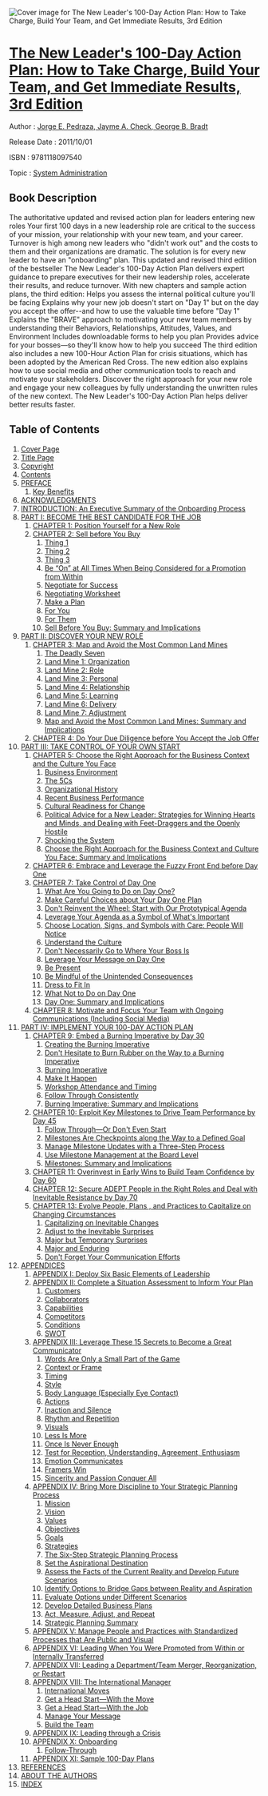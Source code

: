 ![Cover image for The New Leader&#39;s 100-Day Action Plan: How to Take Charge, Build Your Team, and Get Immediate Results, 3rd Edition](https://imgdetail.ebookreading.net/cover/cover/system_admin/EB9781118097540.jpg)

[The New Leader&#39;s 100-Day Action Plan: How to Take Charge, Build Your Team, and Get Immediate Results, 3rd Edition](https://ebookreading.net/view/book/The+New+Leader%26%2339%3Bs+100-Day+Action+Plan%3A+How+to+Take+Charge%2C+Build+Your+Team%2C+and+Get+Immediate+Results%2C+3rd+Edition-EB9781118097540_1.html "The New Leader&#39;s 100-Day Action Plan: How to Take Charge, Build Your Team, and Get Immediate Results, 3rd Edition")
====================================================================================================================

Author : [Jorge E. Pedraza](https://ebookreading.net/search/author/Jorge+E.+Pedraza),[ Jayme A. Check](https://ebookreading.net/search/author/+Jayme+A.+Check),[ George B. Bradt](https://ebookreading.net/search/author/+George+B.+Bradt)

Release Date : 2011/10/01

ISBN : 9781118097540

Topic : [System Administration](https://ebookreading.net/search/category/system-administration)

Book Description
-----------------

The authoritative updated and revised action plan for leaders entering new roles
Your first 100 days in a new leadership role are critical to the success of your mission, your relationship with your new team, and your career. Turnover is high among new leaders who "didn't work out" and the costs to them and their organizations are dramatic. The solution is for every new leader to have an "onboarding" plan. This updated and revised third edition of the bestseller The New Leader's 100-Day Action Plan delivers expert guidance to prepare executives for their new leadership roles, accelerate their results, and reduce turnover.
With new chapters and sample action plans, the third edition:
Helps you assess the internal political culture you'll be facing
Explains why your new job doesn't start on "Day 1" but on the day you accept the offer--and how to use the valuable time before "Day 1"
Explains the "BRAVE" approach to motivating your new team members by understanding their Behaviors, Relationships, Attitudes, Values, and Environment
Includes downloadable forms to help you plan
Provides advice for your bosses—so they'll know how to help you succeed
The third edition also includes a new 100-Hour Action Plan for crisis situations, which has been adopted by the American Red Cross. The new edition also explains how to use social media and other communication tools to reach and motivate your stakeholders.
Discover the right approach for your new role and engage your new colleagues by fully understanding the unwritten rules of the new context. The New Leader's 100-Day Action Plan helps deliver better results faster.
              
Table of Contents
-----------------

1. [Cover Page](https://ebookreading.net/view/book/The+New+Leader%26%2339%3Bs+100-Day+Action+Plan%3A+How+to+Take+Charge%2C+Build+Your+Team%2C+and+Get+Immediate+Results%2C+3rd+Edition-EB9781118097540_1.html)
1. [Title Page](https://ebookreading.net/view/book/The+New+Leader%26%2339%3Bs+100-Day+Action+Plan%3A+How+to+Take+Charge%2C+Build+Your+Team%2C+and+Get+Immediate+Results%2C+3rd+Edition-EB9781118097540_2.html)
1. [Copyright](https://ebookreading.net/view/book/The+New+Leader%26%2339%3Bs+100-Day+Action+Plan%3A+How+to+Take+Charge%2C+Build+Your+Team%2C+and+Get+Immediate+Results%2C+3rd+Edition-EB9781118097540_3.html)
1. [Contents](https://ebookreading.net/view/book/The+New+Leader%26%2339%3Bs+100-Day+Action+Plan%3A+How+to+Take+Charge%2C+Build+Your+Team%2C+and+Get+Immediate+Results%2C+3rd+Edition-EB9781118097540_4.html)
1. [PREFACE](https://ebookreading.net/view/book/The+New+Leader%26%2339%3Bs+100-Day+Action+Plan%3A+How+to+Take+Charge%2C+Build+Your+Team%2C+and+Get+Immediate+Results%2C+3rd+Edition-EB9781118097540_5.html#preface)
    1. [Key Benefits](https://ebookreading.net/view/book/The+New+Leader%26%2339%3Bs+100-Day+Action+Plan%3A+How+to+Take+Charge%2C+Build+Your+Team%2C+and+Get+Immediate+Results%2C+3rd+Edition-EB9781118097540_5.html#preface-sec001)
1. [ACKNOWLEDGMENTS](https://ebookreading.net/view/book/The+New+Leader%26%2339%3Bs+100-Day+Action+Plan%3A+How+to+Take+Charge%2C+Build+Your+Team%2C+and+Get+Immediate+Results%2C+3rd+Edition-EB9781118097540_6.html#acknowledgments)
1. [INTRODUCTION: An Executive Summary of the Onboarding Process](https://ebookreading.net/view/book/The+New+Leader%26%2339%3Bs+100-Day+Action+Plan%3A+How+to+Take+Charge%2C+Build+Your+Team%2C+and+Get+Immediate+Results%2C+3rd+Edition-EB9781118097540_7.html#introduction)
1. [PART I: BECOME THE BEST CANDIDATE FOR THE JOB](https://ebookreading.net/view/book/The+New+Leader%26%2339%3Bs+100-Day+Action+Plan%3A+How+to+Take+Charge%2C+Build+Your+Team%2C+and+Get+Immediate+Results%2C+3rd+Edition-EB9781118097540_8.html#partI)
    1. [CHAPTER 1: Position Yourself for a New Role](https://ebookreading.net/view/book/The+New+Leader%26%2339%3Bs+100-Day+Action+Plan%3A+How+to+Take+Charge%2C+Build+Your+Team%2C+and+Get+Immediate+Results%2C+3rd+Edition-EB9781118097540_9.html#chap1)
    1. [CHAPTER 2: Sell before You Buy](https://ebookreading.net/view/book/The+New+Leader%26%2339%3Bs+100-Day+Action+Plan%3A+How+to+Take+Charge%2C+Build+Your+Team%2C+and+Get+Immediate+Results%2C+3rd+Edition-EB9781118097540_10.html#chap2)
        1. [Thing 1](https://ebookreading.net/view/book/The+New+Leader%26%2339%3Bs+100-Day+Action+Plan%3A+How+to+Take+Charge%2C+Build+Your+Team%2C+and+Get+Immediate+Results%2C+3rd+Edition-EB9781118097540_10.html#chap2-sec002)
        1. [Thing 2](https://ebookreading.net/view/book/The+New+Leader%26%2339%3Bs+100-Day+Action+Plan%3A+How+to+Take+Charge%2C+Build+Your+Team%2C+and+Get+Immediate+Results%2C+3rd+Edition-EB9781118097540_10.html#chap2-sec003)
        1. [Thing 3](https://ebookreading.net/view/book/The+New+Leader%26%2339%3Bs+100-Day+Action+Plan%3A+How+to+Take+Charge%2C+Build+Your+Team%2C+and+Get+Immediate+Results%2C+3rd+Edition-EB9781118097540_10.html#chap2-sec004)
        1. [Be “On” at All Times When Being Considered for a Promotion from Within](https://ebookreading.net/view/book/The+New+Leader%26%2339%3Bs+100-Day+Action+Plan%3A+How+to+Take+Charge%2C+Build+Your+Team%2C+and+Get+Immediate+Results%2C+3rd+Edition-EB9781118097540_10.html#chap2-sec005)
        1. [Negotiate for Success](https://ebookreading.net/view/book/The+New+Leader%26%2339%3Bs+100-Day+Action+Plan%3A+How+to+Take+Charge%2C+Build+Your+Team%2C+and+Get+Immediate+Results%2C+3rd+Edition-EB9781118097540_10.html#chap2-sec006)
        1. [Negotiating Worksheet](https://ebookreading.net/view/book/The+New+Leader%26%2339%3Bs+100-Day+Action+Plan%3A+How+to+Take+Charge%2C+Build+Your+Team%2C+and+Get+Immediate+Results%2C+3rd+Edition-EB9781118097540_10.html#chap2-sec007)
        1. [Make a Plan](https://ebookreading.net/view/book/The+New+Leader%26%2339%3Bs+100-Day+Action+Plan%3A+How+to+Take+Charge%2C+Build+Your+Team%2C+and+Get+Immediate+Results%2C+3rd+Edition-EB9781118097540_10.html#chap2-sec008)
        1. [For You](https://ebookreading.net/view/book/The+New+Leader%26%2339%3Bs+100-Day+Action+Plan%3A+How+to+Take+Charge%2C+Build+Your+Team%2C+and+Get+Immediate+Results%2C+3rd+Edition-EB9781118097540_10.html#chap2-sec009)
        1. [For Them](https://ebookreading.net/view/book/The+New+Leader%26%2339%3Bs+100-Day+Action+Plan%3A+How+to+Take+Charge%2C+Build+Your+Team%2C+and+Get+Immediate+Results%2C+3rd+Edition-EB9781118097540_10.html#chap2-sec010)
        1. [Sell Before You Buy: Summary and Implications](https://ebookreading.net/view/book/The+New+Leader%26%2339%3Bs+100-Day+Action+Plan%3A+How+to+Take+Charge%2C+Build+Your+Team%2C+and+Get+Immediate+Results%2C+3rd+Edition-EB9781118097540_10.html#chap2-sec011)
1. [PART II: DISCOVER YOUR NEW ROLE](https://ebookreading.net/view/book/The+New+Leader%26%2339%3Bs+100-Day+Action+Plan%3A+How+to+Take+Charge%2C+Build+Your+Team%2C+and+Get+Immediate+Results%2C+3rd+Edition-EB9781118097540_11.html#partII)
    1. [CHAPTER 3: Map and Avoid the Most Common Land Mines](https://ebookreading.net/view/book/The+New+Leader%26%2339%3Bs+100-Day+Action+Plan%3A+How+to+Take+Charge%2C+Build+Your+Team%2C+and+Get+Immediate+Results%2C+3rd+Edition-EB9781118097540_12.html#chap3)
        1. [The Deadly Seven](https://ebookreading.net/view/book/The+New+Leader%26%2339%3Bs+100-Day+Action+Plan%3A+How+to+Take+Charge%2C+Build+Your+Team%2C+and+Get+Immediate+Results%2C+3rd+Edition-EB9781118097540_12.html#chap3-sec001)
        1. [Land Mine 1: Organization](https://ebookreading.net/view/book/The+New+Leader%26%2339%3Bs+100-Day+Action+Plan%3A+How+to+Take+Charge%2C+Build+Your+Team%2C+and+Get+Immediate+Results%2C+3rd+Edition-EB9781118097540_12.html#chap3-sec002)
        1. [Land Mine 2: Role](https://ebookreading.net/view/book/The+New+Leader%26%2339%3Bs+100-Day+Action+Plan%3A+How+to+Take+Charge%2C+Build+Your+Team%2C+and+Get+Immediate+Results%2C+3rd+Edition-EB9781118097540_12.html#chap3-sec003)
        1. [Land Mine 3: Personal](https://ebookreading.net/view/book/The+New+Leader%26%2339%3Bs+100-Day+Action+Plan%3A+How+to+Take+Charge%2C+Build+Your+Team%2C+and+Get+Immediate+Results%2C+3rd+Edition-EB9781118097540_12.html#chap3-sec004)
        1. [Land Mine 4: Relationship](https://ebookreading.net/view/book/The+New+Leader%26%2339%3Bs+100-Day+Action+Plan%3A+How+to+Take+Charge%2C+Build+Your+Team%2C+and+Get+Immediate+Results%2C+3rd+Edition-EB9781118097540_12.html#chap3-sec005)
        1. [Land Mine 5: Learning](https://ebookreading.net/view/book/The+New+Leader%26%2339%3Bs+100-Day+Action+Plan%3A+How+to+Take+Charge%2C+Build+Your+Team%2C+and+Get+Immediate+Results%2C+3rd+Edition-EB9781118097540_12.html#chap3-sec006)
        1. [Land Mine 6: Delivery](https://ebookreading.net/view/book/The+New+Leader%26%2339%3Bs+100-Day+Action+Plan%3A+How+to+Take+Charge%2C+Build+Your+Team%2C+and+Get+Immediate+Results%2C+3rd+Edition-EB9781118097540_12.html#chap3-sec007)
        1. [Land Mine 7: Adjustment](https://ebookreading.net/view/book/The+New+Leader%26%2339%3Bs+100-Day+Action+Plan%3A+How+to+Take+Charge%2C+Build+Your+Team%2C+and+Get+Immediate+Results%2C+3rd+Edition-EB9781118097540_12.html#chap3-sec008)
        1. [Map and Avoid the Most Common Land Mines: Summary and Implications](https://ebookreading.net/view/book/The+New+Leader%26%2339%3Bs+100-Day+Action+Plan%3A+How+to+Take+Charge%2C+Build+Your+Team%2C+and+Get+Immediate+Results%2C+3rd+Edition-EB9781118097540_12.html#chap3-sec009)
    1. [CHAPTER 4: Do Your Due Diligence before You Accept the Job Offer](https://ebookreading.net/view/book/The+New+Leader%26%2339%3Bs+100-Day+Action+Plan%3A+How+to+Take+Charge%2C+Build+Your+Team%2C+and+Get+Immediate+Results%2C+3rd+Edition-EB9781118097540_13.html#chap4)
1. [PART III: TAKE CONTROL OF YOUR OWN START](https://ebookreading.net/view/book/The+New+Leader%26%2339%3Bs+100-Day+Action+Plan%3A+How+to+Take+Charge%2C+Build+Your+Team%2C+and+Get+Immediate+Results%2C+3rd+Edition-EB9781118097540_14.html#partIII)
    1. [CHAPTER 5: Choose the Right Approach for the Business Context and the Culture You Face](https://ebookreading.net/view/book/The+New+Leader%26%2339%3Bs+100-Day+Action+Plan%3A+How+to+Take+Charge%2C+Build+Your+Team%2C+and+Get+Immediate+Results%2C+3rd+Edition-EB9781118097540_15.html#chap5)
        1. [Business Environment](https://ebookreading.net/view/book/The+New+Leader%26%2339%3Bs+100-Day+Action+Plan%3A+How+to+Take+Charge%2C+Build+Your+Team%2C+and+Get+Immediate+Results%2C+3rd+Edition-EB9781118097540_15.html#chap5-sec001)
        1. [The 5Cs](https://ebookreading.net/view/book/The+New+Leader%26%2339%3Bs+100-Day+Action+Plan%3A+How+to+Take+Charge%2C+Build+Your+Team%2C+and+Get+Immediate+Results%2C+3rd+Edition-EB9781118097540_15.html#chap5-sec002)
        1. [Organizational History](https://ebookreading.net/view/book/The+New+Leader%26%2339%3Bs+100-Day+Action+Plan%3A+How+to+Take+Charge%2C+Build+Your+Team%2C+and+Get+Immediate+Results%2C+3rd+Edition-EB9781118097540_15.html#chap5-sec003)
        1. [Recent Business Performance](https://ebookreading.net/view/book/The+New+Leader%26%2339%3Bs+100-Day+Action+Plan%3A+How+to+Take+Charge%2C+Build+Your+Team%2C+and+Get+Immediate+Results%2C+3rd+Edition-EB9781118097540_15.html#chap5-sec004)
        1. [Cultural Readiness for Change](https://ebookreading.net/view/book/The+New+Leader%26%2339%3Bs+100-Day+Action+Plan%3A+How+to+Take+Charge%2C+Build+Your+Team%2C+and+Get+Immediate+Results%2C+3rd+Edition-EB9781118097540_15.html#chap5-sec005)
        1. [Political Advice for a New Leader: Strategies for Winning Hearts and Minds, and Dealing with Feet-Draggers and the Openly Hostile](https://ebookreading.net/view/book/The+New+Leader%26%2339%3Bs+100-Day+Action+Plan%3A+How+to+Take+Charge%2C+Build+Your+Team%2C+and+Get+Immediate+Results%2C+3rd+Edition-EB9781118097540_15.html#chap5-sec006)
        1. [Shocking the System](https://ebookreading.net/view/book/The+New+Leader%26%2339%3Bs+100-Day+Action+Plan%3A+How+to+Take+Charge%2C+Build+Your+Team%2C+and+Get+Immediate+Results%2C+3rd+Edition-EB9781118097540_15.html#chap5-sec007)
        1. [Choose the Right Approach for the Business Context and Culture You Face: Summary and Implications](https://ebookreading.net/view/book/The+New+Leader%26%2339%3Bs+100-Day+Action+Plan%3A+How+to+Take+Charge%2C+Build+Your+Team%2C+and+Get+Immediate+Results%2C+3rd+Edition-EB9781118097540_15.html#chap5-sec008)
    1. [CHAPTER 6: Embrace and Leverage the Fuzzy Front End before Day One](https://ebookreading.net/view/book/The+New+Leader%26%2339%3Bs+100-Day+Action+Plan%3A+How+to+Take+Charge%2C+Build+Your+Team%2C+and+Get+Immediate+Results%2C+3rd+Edition-EB9781118097540_16.html#chap6)
    1. [CHAPTER 7: Take Control of Day One](https://ebookreading.net/view/book/The+New+Leader%26%2339%3Bs+100-Day+Action+Plan%3A+How+to+Take+Charge%2C+Build+Your+Team%2C+and+Get+Immediate+Results%2C+3rd+Edition-EB9781118097540_17.html#chap7)
        1. [What Are You Going to Do on Day One?](https://ebookreading.net/view/book/The+New+Leader%26%2339%3Bs+100-Day+Action+Plan%3A+How+to+Take+Charge%2C+Build+Your+Team%2C+and+Get+Immediate+Results%2C+3rd+Edition-EB9781118097540_17.html#chap7-sec001)
        1. [Make Careful Choices about Your Day One Plan](https://ebookreading.net/view/book/The+New+Leader%26%2339%3Bs+100-Day+Action+Plan%3A+How+to+Take+Charge%2C+Build+Your+Team%2C+and+Get+Immediate+Results%2C+3rd+Edition-EB9781118097540_17.html#chap7-sec002)
        1. [Don&#39;t Reinvent the Wheel: Start with Our Prototypical Agenda](https://ebookreading.net/view/book/The+New+Leader%26%2339%3Bs+100-Day+Action+Plan%3A+How+to+Take+Charge%2C+Build+Your+Team%2C+and+Get+Immediate+Results%2C+3rd+Edition-EB9781118097540_17.html#chap7-sec003)
        1. [Leverage Your Agenda as a Symbol of What&#39;s Important](https://ebookreading.net/view/book/The+New+Leader%26%2339%3Bs+100-Day+Action+Plan%3A+How+to+Take+Charge%2C+Build+Your+Team%2C+and+Get+Immediate+Results%2C+3rd+Edition-EB9781118097540_17.html#chap7-sec004)
        1. [Choose Location, Signs, and Symbols with Care: People Will Notice](https://ebookreading.net/view/book/The+New+Leader%26%2339%3Bs+100-Day+Action+Plan%3A+How+to+Take+Charge%2C+Build+Your+Team%2C+and+Get+Immediate+Results%2C+3rd+Edition-EB9781118097540_17.html#chap7-sec005)
        1. [Understand the Culture](https://ebookreading.net/view/book/The+New+Leader%26%2339%3Bs+100-Day+Action+Plan%3A+How+to+Take+Charge%2C+Build+Your+Team%2C+and+Get+Immediate+Results%2C+3rd+Edition-EB9781118097540_17.html#chap7-sec006)
        1. [Don&#39;t Necessarily Go to Where Your Boss Is](https://ebookreading.net/view/book/The+New+Leader%26%2339%3Bs+100-Day+Action+Plan%3A+How+to+Take+Charge%2C+Build+Your+Team%2C+and+Get+Immediate+Results%2C+3rd+Edition-EB9781118097540_17.html#chap7-sec007)
        1. [Leverage Your Message on Day One](https://ebookreading.net/view/book/The+New+Leader%26%2339%3Bs+100-Day+Action+Plan%3A+How+to+Take+Charge%2C+Build+Your+Team%2C+and+Get+Immediate+Results%2C+3rd+Edition-EB9781118097540_17.html#chap7-sec008)
        1. [Be Present](https://ebookreading.net/view/book/The+New+Leader%26%2339%3Bs+100-Day+Action+Plan%3A+How+to+Take+Charge%2C+Build+Your+Team%2C+and+Get+Immediate+Results%2C+3rd+Edition-EB9781118097540_17.html#chap7-sec009)
        1. [Be Mindful of the Unintended Consequences](https://ebookreading.net/view/book/The+New+Leader%26%2339%3Bs+100-Day+Action+Plan%3A+How+to+Take+Charge%2C+Build+Your+Team%2C+and+Get+Immediate+Results%2C+3rd+Edition-EB9781118097540_17.html#chap7-sec010)
        1. [Dress to Fit In](https://ebookreading.net/view/book/The+New+Leader%26%2339%3Bs+100-Day+Action+Plan%3A+How+to+Take+Charge%2C+Build+Your+Team%2C+and+Get+Immediate+Results%2C+3rd+Edition-EB9781118097540_17.html#chap7-sec011)
        1. [What Not to Do on Day One](https://ebookreading.net/view/book/The+New+Leader%26%2339%3Bs+100-Day+Action+Plan%3A+How+to+Take+Charge%2C+Build+Your+Team%2C+and+Get+Immediate+Results%2C+3rd+Edition-EB9781118097540_17.html#chap7-sec012)
        1. [Day One: Summary and Implications](https://ebookreading.net/view/book/The+New+Leader%26%2339%3Bs+100-Day+Action+Plan%3A+How+to+Take+Charge%2C+Build+Your+Team%2C+and+Get+Immediate+Results%2C+3rd+Edition-EB9781118097540_17.html#chap7-sec013)
    1. [CHAPTER 8: Motivate and Focus Your Team with Ongoing Communications (Including Social Media)](https://ebookreading.net/view/book/The+New+Leader%26%2339%3Bs+100-Day+Action+Plan%3A+How+to+Take+Charge%2C+Build+Your+Team%2C+and+Get+Immediate+Results%2C+3rd+Edition-EB9781118097540_18.html#chap8)
1. [PART IV: IMPLEMENT YOUR 100-DAY ACTION PLAN](https://ebookreading.net/view/book/The+New+Leader%26%2339%3Bs+100-Day+Action+Plan%3A+How+to+Take+Charge%2C+Build+Your+Team%2C+and+Get+Immediate+Results%2C+3rd+Edition-EB9781118097540_19.html#partIV)
    1. [CHAPTER 9: Embed a Burning Imperative by Day 30](https://ebookreading.net/view/book/The+New+Leader%26%2339%3Bs+100-Day+Action+Plan%3A+How+to+Take+Charge%2C+Build+Your+Team%2C+and+Get+Immediate+Results%2C+3rd+Edition-EB9781118097540_20.html#chap9)
        1. [Creating the Burning Imperative](https://ebookreading.net/view/book/The+New+Leader%26%2339%3Bs+100-Day+Action+Plan%3A+How+to+Take+Charge%2C+Build+Your+Team%2C+and+Get+Immediate+Results%2C+3rd+Edition-EB9781118097540_20.html#chap9-sec001)
        1. [Don&#39;t Hesitate to Burn Rubber on the Way to a Burning Imperative](https://ebookreading.net/view/book/The+New+Leader%26%2339%3Bs+100-Day+Action+Plan%3A+How+to+Take+Charge%2C+Build+Your+Team%2C+and+Get+Immediate+Results%2C+3rd+Edition-EB9781118097540_20.html#chap9-sec002)
        1. [Burning Imperative](https://ebookreading.net/view/book/The+New+Leader%26%2339%3Bs+100-Day+Action+Plan%3A+How+to+Take+Charge%2C+Build+Your+Team%2C+and+Get+Immediate+Results%2C+3rd+Edition-EB9781118097540_20.html#chap9-sec003)
        1. [Make It Happen](https://ebookreading.net/view/book/The+New+Leader%26%2339%3Bs+100-Day+Action+Plan%3A+How+to+Take+Charge%2C+Build+Your+Team%2C+and+Get+Immediate+Results%2C+3rd+Edition-EB9781118097540_20.html#chap9-sec004)
        1. [Workshop Attendance and Timing](https://ebookreading.net/view/book/The+New+Leader%26%2339%3Bs+100-Day+Action+Plan%3A+How+to+Take+Charge%2C+Build+Your+Team%2C+and+Get+Immediate+Results%2C+3rd+Edition-EB9781118097540_20.html#chap9-sec005)
        1. [Follow Through Consistently](https://ebookreading.net/view/book/The+New+Leader%26%2339%3Bs+100-Day+Action+Plan%3A+How+to+Take+Charge%2C+Build+Your+Team%2C+and+Get+Immediate+Results%2C+3rd+Edition-EB9781118097540_20.html#chap9-sec006)
        1. [Burning Imperative: Summary and Implications](https://ebookreading.net/view/book/The+New+Leader%26%2339%3Bs+100-Day+Action+Plan%3A+How+to+Take+Charge%2C+Build+Your+Team%2C+and+Get+Immediate+Results%2C+3rd+Edition-EB9781118097540_20.html#chap9-sec007)
    1. [CHAPTER 10: Exploit Key Milestones to Drive Team Performance by Day 45](https://ebookreading.net/view/book/The+New+Leader%26%2339%3Bs+100-Day+Action+Plan%3A+How+to+Take+Charge%2C+Build+Your+Team%2C+and+Get+Immediate+Results%2C+3rd+Edition-EB9781118097540_21.html#chap10)
        1. [Follow Through—Or Don&#39;t Even Start](https://ebookreading.net/view/book/The+New+Leader%26%2339%3Bs+100-Day+Action+Plan%3A+How+to+Take+Charge%2C+Build+Your+Team%2C+and+Get+Immediate+Results%2C+3rd+Edition-EB9781118097540_21.html#chap10-sec001)
        1. [Milestones Are Checkpoints along the Way to a Defined Goal](https://ebookreading.net/view/book/The+New+Leader%26%2339%3Bs+100-Day+Action+Plan%3A+How+to+Take+Charge%2C+Build+Your+Team%2C+and+Get+Immediate+Results%2C+3rd+Edition-EB9781118097540_21.html#chap10-sec002)
        1. [Manage Milestone Updates with a Three-Step Process](https://ebookreading.net/view/book/The+New+Leader%26%2339%3Bs+100-Day+Action+Plan%3A+How+to+Take+Charge%2C+Build+Your+Team%2C+and+Get+Immediate+Results%2C+3rd+Edition-EB9781118097540_21.html#chap10-sec003)
        1. [Use Milestone Management at the Board Level](https://ebookreading.net/view/book/The+New+Leader%26%2339%3Bs+100-Day+Action+Plan%3A+How+to+Take+Charge%2C+Build+Your+Team%2C+and+Get+Immediate+Results%2C+3rd+Edition-EB9781118097540_21.html#chap10-sec004)
        1. [Milestones: Summary and Implications](https://ebookreading.net/view/book/The+New+Leader%26%2339%3Bs+100-Day+Action+Plan%3A+How+to+Take+Charge%2C+Build+Your+Team%2C+and+Get+Immediate+Results%2C+3rd+Edition-EB9781118097540_21.html#page_178)
    1. [CHAPTER 11: Overinvest in Early Wins to Build Team Confidence by Day 60](https://ebookreading.net/view/book/The+New+Leader%26%2339%3Bs+100-Day+Action+Plan%3A+How+to+Take+Charge%2C+Build+Your+Team%2C+and+Get+Immediate+Results%2C+3rd+Edition-EB9781118097540_22.html#chap11)
    1. [CHAPTER 12: Secure ADEPT People in the Right Roles and Deal with Inevitable Resistance by Day 70](https://ebookreading.net/view/book/The+New+Leader%26%2339%3Bs+100-Day+Action+Plan%3A+How+to+Take+Charge%2C+Build+Your+Team%2C+and+Get+Immediate+Results%2C+3rd+Edition-EB9781118097540_23.html#chap12)
    1. [CHAPTER 13: Evolve People, Plans , and Practices to Capitalize on Changing Circumstances](https://ebookreading.net/view/book/The+New+Leader%26%2339%3Bs+100-Day+Action+Plan%3A+How+to+Take+Charge%2C+Build+Your+Team%2C+and+Get+Immediate+Results%2C+3rd+Edition-EB9781118097540_24.html#chap13)
        1. [Capitalizing on Inevitable Changes](https://ebookreading.net/view/book/The+New+Leader%26%2339%3Bs+100-Day+Action+Plan%3A+How+to+Take+Charge%2C+Build+Your+Team%2C+and+Get+Immediate+Results%2C+3rd+Edition-EB9781118097540_24.html#chap13-sec001)
        1. [Adjust to the Inevitable Surprises](https://ebookreading.net/view/book/The+New+Leader%26%2339%3Bs+100-Day+Action+Plan%3A+How+to+Take+Charge%2C+Build+Your+Team%2C+and+Get+Immediate+Results%2C+3rd+Edition-EB9781118097540_24.html#chap13-sec002)
        1. [Major but Temporary Surprises](https://ebookreading.net/view/book/The+New+Leader%26%2339%3Bs+100-Day+Action+Plan%3A+How+to+Take+Charge%2C+Build+Your+Team%2C+and+Get+Immediate+Results%2C+3rd+Edition-EB9781118097540_24.html#chap13-sec003)
        1. [Major and Enduring](https://ebookreading.net/view/book/The+New+Leader%26%2339%3Bs+100-Day+Action+Plan%3A+How+to+Take+Charge%2C+Build+Your+Team%2C+and+Get+Immediate+Results%2C+3rd+Edition-EB9781118097540_24.html#chap13-sec004)
        1. [Don&#39;t Forget Your Communication Efforts](https://ebookreading.net/view/book/The+New+Leader%26%2339%3Bs+100-Day+Action+Plan%3A+How+to+Take+Charge%2C+Build+Your+Team%2C+and+Get+Immediate+Results%2C+3rd+Edition-EB9781118097540_24.html#page_210)
1. [APPENDICES](https://ebookreading.net/view/book/The+New+Leader%26%2339%3Bs+100-Day+Action+Plan%3A+How+to+Take+Charge%2C+Build+Your+Team%2C+and+Get+Immediate+Results%2C+3rd+Edition-EB9781118097540_25.html#page_211)
    1. [APPENDIX I: Deploy Six Basic Elements of Leadership](https://ebookreading.net/view/book/The+New+Leader%26%2339%3Bs+100-Day+Action+Plan%3A+How+to+Take+Charge%2C+Build+Your+Team%2C+and+Get+Immediate+Results%2C+3rd+Edition-EB9781118097540_26.html#appI)
    1. [APPENDIX II: Complete a Situation Assessment to Inform Your Plan](https://ebookreading.net/view/book/The+New+Leader%26%2339%3Bs+100-Day+Action+Plan%3A+How+to+Take+Charge%2C+Build+Your+Team%2C+and+Get+Immediate+Results%2C+3rd+Edition-EB9781118097540_27.html#appII)
        1. [Customers](https://ebookreading.net/view/book/The+New+Leader%26%2339%3Bs+100-Day+Action+Plan%3A+How+to+Take+Charge%2C+Build+Your+Team%2C+and+Get+Immediate+Results%2C+3rd+Edition-EB9781118097540_27.html#appII-sec002)
        1. [Collaborators](https://ebookreading.net/view/book/The+New+Leader%26%2339%3Bs+100-Day+Action+Plan%3A+How+to+Take+Charge%2C+Build+Your+Team%2C+and+Get+Immediate+Results%2C+3rd+Edition-EB9781118097540_27.html#appII-sec003)
        1. [Capabilities](https://ebookreading.net/view/book/The+New+Leader%26%2339%3Bs+100-Day+Action+Plan%3A+How+to+Take+Charge%2C+Build+Your+Team%2C+and+Get+Immediate+Results%2C+3rd+Edition-EB9781118097540_27.html#appII-sec004)
        1. [Competitors](https://ebookreading.net/view/book/The+New+Leader%26%2339%3Bs+100-Day+Action+Plan%3A+How+to+Take+Charge%2C+Build+Your+Team%2C+and+Get+Immediate+Results%2C+3rd+Edition-EB9781118097540_27.html#appII-sec005)
        1. [Conditions](https://ebookreading.net/view/book/The+New+Leader%26%2339%3Bs+100-Day+Action+Plan%3A+How+to+Take+Charge%2C+Build+Your+Team%2C+and+Get+Immediate+Results%2C+3rd+Edition-EB9781118097540_27.html#appII-sec006)
        1. [SWOT](https://ebookreading.net/view/book/The+New+Leader%26%2339%3Bs+100-Day+Action+Plan%3A+How+to+Take+Charge%2C+Build+Your+Team%2C+and+Get+Immediate+Results%2C+3rd+Edition-EB9781118097540_27.html#appII-sec007)
    1. [APPENDIX III: Leverage These 15 Secrets to Become a Great Communicator](https://ebookreading.net/view/book/The+New+Leader%26%2339%3Bs+100-Day+Action+Plan%3A+How+to+Take+Charge%2C+Build+Your+Team%2C+and+Get+Immediate+Results%2C+3rd+Edition-EB9781118097540_28.html#appIII)
        1. [Words Are Only a Small Part of the Game](https://ebookreading.net/view/book/The+New+Leader%26%2339%3Bs+100-Day+Action+Plan%3A+How+to+Take+Charge%2C+Build+Your+Team%2C+and+Get+Immediate+Results%2C+3rd+Edition-EB9781118097540_28.html#appIII-sec001)
        1. [Context or Frame](https://ebookreading.net/view/book/The+New+Leader%26%2339%3Bs+100-Day+Action+Plan%3A+How+to+Take+Charge%2C+Build+Your+Team%2C+and+Get+Immediate+Results%2C+3rd+Edition-EB9781118097540_28.html#appIII-sec002)
        1. [Timing](https://ebookreading.net/view/book/The+New+Leader%26%2339%3Bs+100-Day+Action+Plan%3A+How+to+Take+Charge%2C+Build+Your+Team%2C+and+Get+Immediate+Results%2C+3rd+Edition-EB9781118097540_28.html#appIII-sec003)
        1. [Style](https://ebookreading.net/view/book/The+New+Leader%26%2339%3Bs+100-Day+Action+Plan%3A+How+to+Take+Charge%2C+Build+Your+Team%2C+and+Get+Immediate+Results%2C+3rd+Edition-EB9781118097540_28.html#appIII-sec004)
        1. [Body Language (Especially Eye Contact)](https://ebookreading.net/view/book/The+New+Leader%26%2339%3Bs+100-Day+Action+Plan%3A+How+to+Take+Charge%2C+Build+Your+Team%2C+and+Get+Immediate+Results%2C+3rd+Edition-EB9781118097540_28.html#appIII-sec005)
        1. [Actions](https://ebookreading.net/view/book/The+New+Leader%26%2339%3Bs+100-Day+Action+Plan%3A+How+to+Take+Charge%2C+Build+Your+Team%2C+and+Get+Immediate+Results%2C+3rd+Edition-EB9781118097540_28.html#appIII-sec006)
        1. [Inaction and Silence](https://ebookreading.net/view/book/The+New+Leader%26%2339%3Bs+100-Day+Action+Plan%3A+How+to+Take+Charge%2C+Build+Your+Team%2C+and+Get+Immediate+Results%2C+3rd+Edition-EB9781118097540_28.html#appIII-sec007)
        1. [Rhythm and Repetition](https://ebookreading.net/view/book/The+New+Leader%26%2339%3Bs+100-Day+Action+Plan%3A+How+to+Take+Charge%2C+Build+Your+Team%2C+and+Get+Immediate+Results%2C+3rd+Edition-EB9781118097540_28.html#appIII-sec008)
        1. [Visuals](https://ebookreading.net/view/book/The+New+Leader%26%2339%3Bs+100-Day+Action+Plan%3A+How+to+Take+Charge%2C+Build+Your+Team%2C+and+Get+Immediate+Results%2C+3rd+Edition-EB9781118097540_28.html#appIII-sec009)
        1. [Less Is More](https://ebookreading.net/view/book/The+New+Leader%26%2339%3Bs+100-Day+Action+Plan%3A+How+to+Take+Charge%2C+Build+Your+Team%2C+and+Get+Immediate+Results%2C+3rd+Edition-EB9781118097540_28.html#appIII-sec010)
        1. [Once Is Never Enough](https://ebookreading.net/view/book/The+New+Leader%26%2339%3Bs+100-Day+Action+Plan%3A+How+to+Take+Charge%2C+Build+Your+Team%2C+and+Get+Immediate+Results%2C+3rd+Edition-EB9781118097540_28.html#appIII-sec011)
        1. [Test for Reception, Understanding, Agreement, Enthusiasm](https://ebookreading.net/view/book/The+New+Leader%26%2339%3Bs+100-Day+Action+Plan%3A+How+to+Take+Charge%2C+Build+Your+Team%2C+and+Get+Immediate+Results%2C+3rd+Edition-EB9781118097540_28.html#appIII-sec012)
        1. [Emotion Communicates](https://ebookreading.net/view/book/The+New+Leader%26%2339%3Bs+100-Day+Action+Plan%3A+How+to+Take+Charge%2C+Build+Your+Team%2C+and+Get+Immediate+Results%2C+3rd+Edition-EB9781118097540_28.html#appIII-sec013)
        1. [Framers Win](https://ebookreading.net/view/book/The+New+Leader%26%2339%3Bs+100-Day+Action+Plan%3A+How+to+Take+Charge%2C+Build+Your+Team%2C+and+Get+Immediate+Results%2C+3rd+Edition-EB9781118097540_28.html#appIII-sec014)
        1. [Sincerity and Passion Conquer All](https://ebookreading.net/view/book/The+New+Leader%26%2339%3Bs+100-Day+Action+Plan%3A+How+to+Take+Charge%2C+Build+Your+Team%2C+and+Get+Immediate+Results%2C+3rd+Edition-EB9781118097540_28.html#appIII-sec015)
    1. [APPENDIX IV: Bring More Discipline to Your Strategic Planning Process](https://ebookreading.net/view/book/The+New+Leader%26%2339%3Bs+100-Day+Action+Plan%3A+How+to+Take+Charge%2C+Build+Your+Team%2C+and+Get+Immediate+Results%2C+3rd+Edition-EB9781118097540_29.html#appIV)
        1. [Mission](https://ebookreading.net/view/book/The+New+Leader%26%2339%3Bs+100-Day+Action+Plan%3A+How+to+Take+Charge%2C+Build+Your+Team%2C+and+Get+Immediate+Results%2C+3rd+Edition-EB9781118097540_29.html#appIV-sec001)
        1. [Vision](https://ebookreading.net/view/book/The+New+Leader%26%2339%3Bs+100-Day+Action+Plan%3A+How+to+Take+Charge%2C+Build+Your+Team%2C+and+Get+Immediate+Results%2C+3rd+Edition-EB9781118097540_29.html#appIV-sec002)
        1. [Values](https://ebookreading.net/view/book/The+New+Leader%26%2339%3Bs+100-Day+Action+Plan%3A+How+to+Take+Charge%2C+Build+Your+Team%2C+and+Get+Immediate+Results%2C+3rd+Edition-EB9781118097540_29.html#appIV-sec003)
        1. [Objectives](https://ebookreading.net/view/book/The+New+Leader%26%2339%3Bs+100-Day+Action+Plan%3A+How+to+Take+Charge%2C+Build+Your+Team%2C+and+Get+Immediate+Results%2C+3rd+Edition-EB9781118097540_29.html#appIV-sec004)
        1. [Goals](https://ebookreading.net/view/book/The+New+Leader%26%2339%3Bs+100-Day+Action+Plan%3A+How+to+Take+Charge%2C+Build+Your+Team%2C+and+Get+Immediate+Results%2C+3rd+Edition-EB9781118097540_29.html#appIV-sec005)
        1. [Strategies](https://ebookreading.net/view/book/The+New+Leader%26%2339%3Bs+100-Day+Action+Plan%3A+How+to+Take+Charge%2C+Build+Your+Team%2C+and+Get+Immediate+Results%2C+3rd+Edition-EB9781118097540_29.html#appIV-sec006)
        1. [The Six-Step Strategic Planning Process](https://ebookreading.net/view/book/The+New+Leader%26%2339%3Bs+100-Day+Action+Plan%3A+How+to+Take+Charge%2C+Build+Your+Team%2C+and+Get+Immediate+Results%2C+3rd+Edition-EB9781118097540_29.html#appIV-sec007)
        1. [Set the Aspirational Destination](https://ebookreading.net/view/book/The+New+Leader%26%2339%3Bs+100-Day+Action+Plan%3A+How+to+Take+Charge%2C+Build+Your+Team%2C+and+Get+Immediate+Results%2C+3rd+Edition-EB9781118097540_29.html#appIV-sec008)
        1. [Assess the Facts of the Current Reality and Develop Future Scenarios](https://ebookreading.net/view/book/The+New+Leader%26%2339%3Bs+100-Day+Action+Plan%3A+How+to+Take+Charge%2C+Build+Your+Team%2C+and+Get+Immediate+Results%2C+3rd+Edition-EB9781118097540_29.html#appIV-sec009)
        1. [Identify Options to Bridge Gaps between Reality and Aspiration](https://ebookreading.net/view/book/The+New+Leader%26%2339%3Bs+100-Day+Action+Plan%3A+How+to+Take+Charge%2C+Build+Your+Team%2C+and+Get+Immediate+Results%2C+3rd+Edition-EB9781118097540_29.html#appIV-sec010)
        1. [Evaluate Options under Different Scenarios](https://ebookreading.net/view/book/The+New+Leader%26%2339%3Bs+100-Day+Action+Plan%3A+How+to+Take+Charge%2C+Build+Your+Team%2C+and+Get+Immediate+Results%2C+3rd+Edition-EB9781118097540_29.html#appIV-sec011)
        1. [Develop Detailed Business Plans](https://ebookreading.net/view/book/The+New+Leader%26%2339%3Bs+100-Day+Action+Plan%3A+How+to+Take+Charge%2C+Build+Your+Team%2C+and+Get+Immediate+Results%2C+3rd+Edition-EB9781118097540_29.html#appIV-sec012)
        1. [Act, Measure, Adjust, and Repeat](https://ebookreading.net/view/book/The+New+Leader%26%2339%3Bs+100-Day+Action+Plan%3A+How+to+Take+Charge%2C+Build+Your+Team%2C+and+Get+Immediate+Results%2C+3rd+Edition-EB9781118097540_29.html#appIV-sec013)
        1. [Strategic Planning Summary](https://ebookreading.net/view/book/The+New+Leader%26%2339%3Bs+100-Day+Action+Plan%3A+How+to+Take+Charge%2C+Build+Your+Team%2C+and+Get+Immediate+Results%2C+3rd+Edition-EB9781118097540_29.html#appIV-sec014)
    1. [APPENDIX V: Manage People and Practices with Standardized Processes that Are Public and Visual](https://ebookreading.net/view/book/The+New+Leader%26%2339%3Bs+100-Day+Action+Plan%3A+How+to+Take+Charge%2C+Build+Your+Team%2C+and+Get+Immediate+Results%2C+3rd+Edition-EB9781118097540_30.html#appV)
    1. [APPENDIX VI: Leading When You Were Promoted from Within or Internally Transferred](https://ebookreading.net/view/book/The+New+Leader%26%2339%3Bs+100-Day+Action+Plan%3A+How+to+Take+Charge%2C+Build+Your+Team%2C+and+Get+Immediate+Results%2C+3rd+Edition-EB9781118097540_31.html#appVI)
    1. [APPENDIX VII: Leading a Department/Team Merger, Reorganization, or Restart](https://ebookreading.net/view/book/The+New+Leader%26%2339%3Bs+100-Day+Action+Plan%3A+How+to+Take+Charge%2C+Build+Your+Team%2C+and+Get+Immediate+Results%2C+3rd+Edition-EB9781118097540_32.html#appVII)
    1. [APPENDIX VIII: The International Manager](https://ebookreading.net/view/book/The+New+Leader%26%2339%3Bs+100-Day+Action+Plan%3A+How+to+Take+Charge%2C+Build+Your+Team%2C+and+Get+Immediate+Results%2C+3rd+Edition-EB9781118097540_33.html#appVIII)
        1. [International Moves](https://ebookreading.net/view/book/The+New+Leader%26%2339%3Bs+100-Day+Action+Plan%3A+How+to+Take+Charge%2C+Build+Your+Team%2C+and+Get+Immediate+Results%2C+3rd+Edition-EB9781118097540_33.html#appVIII-sec001)
        1. [Get a Head Start—With the Move](https://ebookreading.net/view/book/The+New+Leader%26%2339%3Bs+100-Day+Action+Plan%3A+How+to+Take+Charge%2C+Build+Your+Team%2C+and+Get+Immediate+Results%2C+3rd+Edition-EB9781118097540_33.html#appVIII-sec002)
        1. [Get a Head Start—With the Job](https://ebookreading.net/view/book/The+New+Leader%26%2339%3Bs+100-Day+Action+Plan%3A+How+to+Take+Charge%2C+Build+Your+Team%2C+and+Get+Immediate+Results%2C+3rd+Edition-EB9781118097540_33.html#appVIII-sec003)
        1. [Manage Your Message](https://ebookreading.net/view/book/The+New+Leader%26%2339%3Bs+100-Day+Action+Plan%3A+How+to+Take+Charge%2C+Build+Your+Team%2C+and+Get+Immediate+Results%2C+3rd+Edition-EB9781118097540_33.html#appVIII-sec004)
        1. [Build the Team](https://ebookreading.net/view/book/The+New+Leader%26%2339%3Bs+100-Day+Action+Plan%3A+How+to+Take+Charge%2C+Build+Your+Team%2C+and+Get+Immediate+Results%2C+3rd+Edition-EB9781118097540_33.html#appVIII-sec005)
    1. [APPENDIX IX: Leading through a Crisis](https://ebookreading.net/view/book/The+New+Leader%26%2339%3Bs+100-Day+Action+Plan%3A+How+to+Take+Charge%2C+Build+Your+Team%2C+and+Get+Immediate+Results%2C+3rd+Edition-EB9781118097540_34.html#appIX)
    1. [APPENDIX X: Onboarding](https://ebookreading.net/view/book/The+New+Leader%26%2339%3Bs+100-Day+Action+Plan%3A+How+to+Take+Charge%2C+Build+Your+Team%2C+and+Get+Immediate+Results%2C+3rd+Edition-EB9781118097540_35.html#appX)
        1. [Follow-Through](https://ebookreading.net/view/book/The+New+Leader%26%2339%3Bs+100-Day+Action+Plan%3A+How+to+Take+Charge%2C+Build+Your+Team%2C+and+Get+Immediate+Results%2C+3rd+Edition-EB9781118097540_35.html#appX-sec001)
    1. [APPENDIX XI: Sample 100-Day Plans](https://ebookreading.net/view/book/The+New+Leader%26%2339%3Bs+100-Day+Action+Plan%3A+How+to+Take+Charge%2C+Build+Your+Team%2C+and+Get+Immediate+Results%2C+3rd+Edition-EB9781118097540_36.html#appXI)
1. [REFERENCES](https://ebookreading.net/view/book/The+New+Leader%26%2339%3Bs+100-Day+Action+Plan%3A+How+to+Take+Charge%2C+Build+Your+Team%2C+and+Get+Immediate+Results%2C+3rd+Edition-EB9781118097540_37.html#references)
1. [ABOUT THE AUTHORS](https://ebookreading.net/view/book/The+New+Leader%26%2339%3Bs+100-Day+Action+Plan%3A+How+to+Take+Charge%2C+Build+Your+Team%2C+and+Get+Immediate+Results%2C+3rd+Edition-EB9781118097540_38.html#about_the_authors)
1. [INDEX](https://ebookreading.net/view/book/The+New+Leader%26%2339%3Bs+100-Day+Action+Plan%3A+How+to+Take+Charge%2C+Build+Your+Team%2C+and+Get+Immediate+Results%2C+3rd+Edition-EB9781118097540_39.html#index)
